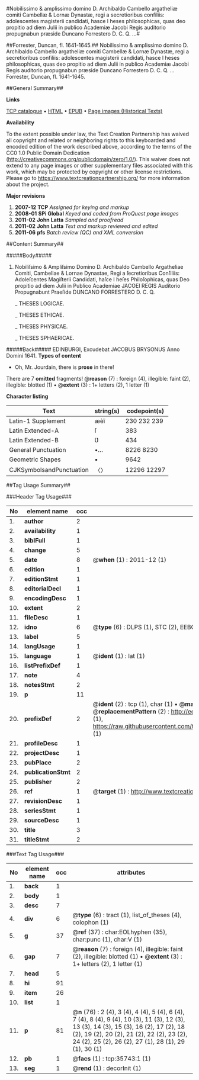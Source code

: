 #Nobilissimo & amplissimo domino D. Archibaldo Cambello argatheliæ comiti Cambellæ & Lornæ Dynastæ, regi a secretioribus confiliis: adolescentes magisterii candidati, hasce l heses philosophicas, quas deo propitio ad diem Julii in publico Academiæ Jacobi Regis auditorio propugnabun præside Duncano Forrestero D. C. Q. ...#

##Forrester, Duncan, fl. 1641-1645.##
Nobilissimo & amplissimo domino D. Archibaldo Cambello argatheliæ comiti Cambellæ & Lornæ Dynastæ, regi a secretioribus confiliis: adolescentes magisterii candidati, hasce l heses philosophicas, quas deo propitio ad diem Julii in publico Academiæ Jacobi Regis auditorio propugnabun præside Duncano Forrestero D. C. Q. ...
Forrester, Duncan, fl. 1641-1645.

##General Summary##

**Links**

[TCP catalogue](http://www.ota.ox.ac.uk/tcp/)  • 
[HTML](http://tei.it.ox.ac.uk/tcp/Texts-HTML/free/A39/A39995.html)  • 
[EPUB](http://tei.it.ox.ac.uk/tcp/Texts-EPUB/free/A39/A39995.epub) • 
[Page images (Historical Texts)](https://historicaltexts.jisc.ac.uk/eebo-99831280e)

**Availability**

To the extent possible under law, the Text Creation Partnership has waived all copyright and related or neighboring rights to this keyboarded and encoded edition of the work described above, according to the terms of the CC0 1.0 Public Domain Dedication (http://creativecommons.org/publicdomain/zero/1.0/). This waiver does not extend to any page images or other supplementary files associated with this work, which may be protected by copyright or other license restrictions. Please go to https://www.textcreationpartnership.org/ for more information about the project.

**Major revisions**

1. __2007-12__ __TCP__ *Assigned for keying and markup*
1. __2008-01__ __SPi Global__ *Keyed and coded from ProQuest page images*
1. __2011-02__ __John Latta__ *Sampled and proofread*
1. __2011-02__ __John Latta__ *Text and markup reviewed and edited*
1. __2011-06__ __pfs__ *Batch review (QC) and XML conversion*

##Content Summary##

#####Body#####

1. Nobiliſsimo & Ampliſsimo Domino D. Archibaldo Cambello Argatheliae Comiti, Cambellae & Lornae Dynastae, Regi a ſecretioribus Conſiliis: Adoleſcentes Magiſterii Candidati, haſce I heſes Philoſophicas, quas Deo propitio ad diem Julii in Publico Academiae JACOEI REGIS Auditorio Propugnabunt Praeſide DUNCANO FORRESTERO D. C. Q.

    _ THESES LOGICAE.

    _ THESES ETHICAE.

    _ THESES PHYSICAE.

    _ THESES SPHAERICAE.

#####Back#####
EDINBURGI, Excudebat JACOBUS BRYSONUS Anno Domini 1641.
**Types of content**

  * Oh, Mr. Jourdain, there is **prose** in there!

There are 7 **omitted** fragments! 
 @__reason__ (7) : foreign (4), illegible: faint (2), illegible: blotted (1)  •  @__extent__ (3) : 1+ letters (2), 1 letter (1)

**Character listing**


|Text|string(s)|codepoint(s)|
|---|---|---|
|Latin-1 Supplement|æèï|230 232 239|
|Latin Extended-A|ſ|383|
|Latin Extended-B|Ʋ|434|
|General Punctuation|•…|8226 8230|
|Geometric Shapes|▪|9642|
|CJKSymbolsandPunctuation|〈〉|12296 12297|

##Tag Usage Summary##

###Header Tag Usage###

|No|element name|occ|attributes|
|---|---|---|---|
|1.|__author__|2||
|2.|__availability__|1||
|3.|__biblFull__|1||
|4.|__change__|5||
|5.|__date__|8| @__when__ (1) : 2011-12 (1)|
|6.|__edition__|1||
|7.|__editionStmt__|1||
|8.|__editorialDecl__|1||
|9.|__encodingDesc__|1||
|10.|__extent__|2||
|11.|__fileDesc__|1||
|12.|__idno__|6| @__type__ (6) : DLPS (1), STC (2), EEBO-CITATION (1), PROQUEST (1), VID (1)|
|13.|__label__|5||
|14.|__langUsage__|1||
|15.|__language__|1| @__ident__ (1) : lat (1)|
|16.|__listPrefixDef__|1||
|17.|__note__|4||
|18.|__notesStmt__|2||
|19.|__p__|11||
|20.|__prefixDef__|2| @__ident__ (2) : tcp (1), char (1)  •  @__matchPattern__ (2) : ([0-9\-]+):([0-9IVX]+) (1), (.+) (1)  •  @__replacementPattern__ (2) : http://eebo.chadwyck.com/downloadtiff?vid=$1&page=$2 (1), https://raw.githubusercontent.com/textcreationpartnership/Texts/master/tcpchars.xml#$1 (1)|
|21.|__profileDesc__|1||
|22.|__projectDesc__|1||
|23.|__pubPlace__|2||
|24.|__publicationStmt__|2||
|25.|__publisher__|2||
|26.|__ref__|1| @__target__ (1) : http://www.textcreationpartnership.org/docs/. (1)|
|27.|__revisionDesc__|1||
|28.|__seriesStmt__|1||
|29.|__sourceDesc__|1||
|30.|__title__|3||
|31.|__titleStmt__|2||


###Text Tag Usage###

|No|element name|occ|attributes|
|---|---|---|---|
|1.|__back__|1||
|2.|__body__|1||
|3.|__desc__|7||
|4.|__div__|6| @__type__ (6) : tract (1), list_of_theses (4), colophon (1)|
|5.|__g__|37| @__ref__ (37) : char:EOLhyphen (35), char:punc (1), char:V (1)|
|6.|__gap__|7| @__reason__ (7) : foreign (4), illegible: faint (2), illegible: blotted (1)  •  @__extent__ (3) : 1+ letters (2), 1 letter (1)|
|7.|__head__|5||
|8.|__hi__|91||
|9.|__item__|26||
|10.|__list__|1||
|11.|__p__|81| @__n__ (76) : 2 (4), 3 (4), 4 (4), 5 (4), 6 (4), 7 (4), 8 (4), 9 (4), 10 (3), 11 (3), 12 (3), 13 (3), 14 (3), 15 (3), 16 (2), 17 (2), 18 (2), 19 (2), 20 (2), 21 (2), 22 (2), 23 (2), 24 (2), 25 (2), 26 (2), 27 (1), 28 (1), 29 (1), 30 (1)|
|12.|__pb__|1| @__facs__ (1) : tcp:35743:1 (1)|
|13.|__seg__|1| @__rend__ (1) : decorInit (1)|
